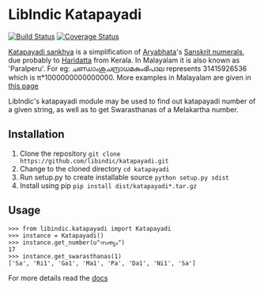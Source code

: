 # LibIndic Katapayadi


[![Build Status](https://travis-ci.org/libindic/katapayadi.svg?branch=master)](https://travis-ci.org/libindic/katapayadi)
[![Coverage Status](https://coveralls.io/repos/github/libindic/katapayadi/badge.svg?branch=master)](https://coveralls.io/github/libindic/katapayadi?branch=master)

[Katapayadi sankhya](http://en.wikipedia.org/wiki/Katapayadi_sankhya) is a
simplification of [Aryabhata](http://en.wikipedia.org/wiki/Aryabhata)'s
[Sanskrit numerals](http://en.wikipedia.org/wiki/Sanskrit_numerals), due
probably to
[Haridatta](http://www.google.com/search?hl=en&q=Haridatta&btnG=Google+Search)
from Kerala. In Malayalam it is also known as 'Paralperu'. For eg:
ചണ്ഡാംശുചന്ദ്രാധമകുംഭിപാല represents 31415926536 which is π*1000000000000000. More examples
in Malayalam are given in [this page](http://ml.wikipedia.org/wiki/Paralperu)

LibIndic's katapayadi module may be used to find out katapayadi number of a
given string, as well as to get Swarasthanas of a Melakartha number.

## Installation
1. Clone the repository `git clone https://github.com/libindic/katapayadi.git`
2. Change to the cloned directory `cd katapayadi`
3. Run setup.py to create installable source `python setup.py sdist`
3. Install using pip `pip install dist/katapayadi*.tar.gz`

## Usage
```
>>> from libindic.katapayadi import Katapayadi
>>> instance = Katapayadi()
>>> instance.get_number(u"സത്യം")
17
>>> instance.get_swarasthanas(1)
['Sa', 'Ri1', 'Ga1', 'Ma1', 'Pa', 'Da1', 'Ni1', 'Sa']
```

For more details read the [docs](http://katapayadi.rtfd.org/)
